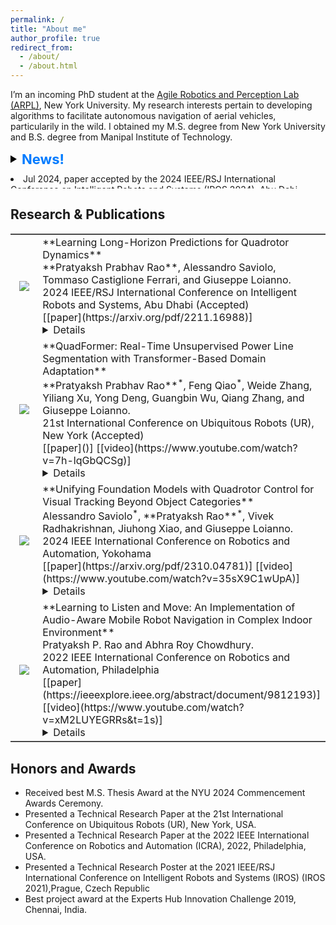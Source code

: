 ```yaml
---
permalink: /
title: "About me"
author_profile: true
redirect_from: 
  - /about/
  - /about.html
---
```


I’m an incoming PhD student at the [Agile Robotics and Perception Lab (ARPL)](https://wp.nyu.edu/arpl/), New York University. My research interests pertain to developing algorithms to facilitate autonomous navigation of aerial vehicles, particularily in the wild. I obtained my M.S. degree from New York University and B.S. degree from Manipal Institute of Technology.

<style>
    .toggle-container {
        cursor: pointer;
        display: flex;
        align-items: center;
        font-size: 22px; /* Larger font size */
        color: #007bff; /* Blue color */
        font-weight: bold; /* Bold text */
    }

    .triangle {
        width: 0;
        height: 0;
        border-top: 6px solid transparent;
        border-bottom: 6px solid transparent;
        border-left: 10px solid black; /* Pointing to the right */
        margin-right: 8px;
        transition: transform 0.3s;
    }

    .triangle.open {
        transform: rotate(90deg);
    }

    .news-content {
        display: block;
        margin-top: 10px;
        overflow: hidden;
        max-height: 24px; /* Limit the max height to show only 2 items initially */
        transition: max-height 0.3s ease-out;
    }

    .news-content.open {
        max-height: none; /* Expand to show all items when open */
    }
</style>

<div class="toggle-container" onclick="toggleNews()">
    <div class="triangle" id="triangle"></div>
    <span>News!</span>
</div>



<div id="news" class="news-content">
    <!-- Your news content goes here -->
    <li>Jul 2024, paper accepted by the 2024 IEEE/RSJ International Conference on Intelligent Robots and Systems (IROS 2024), Abu Dabi.</li>
    <!-- <ul> -->
    <li>Received best M.S. Thesis Award at the NYU 2024 Commencement Awards Ceremony</li>
    <li>Apr 2024, our work <a href="https://arxiv.org/abs/2211.16988">QuadFormer</a> was accepted by the 21st International Conference on Ubiquitous Robots (UR), New York.</li>
    <li>Jan 2024, our work <a href="https://arxiv.org/pdf/2310.04781">Unifying Foundation Models with Quadrotor Control for Visual Tracking Beyond Object Categories</a> was accepted by the  IEEE International Conference on
Robotics and Automation (ICRA), Yokohama.</li>
    <!-- </ul> -->
</div>

<script>
    function toggleNews() {
        var newsDiv = document.getElementById("news");
        var triangle = document.getElementById("triangle");
        if (newsDiv.classList.contains("open")) {
            newsDiv.classList.remove("open");
            triangle.classList.remove("open");
        } else {
            newsDiv.classList.add("open");
            triangle.classList.add("open");
        }
    }
</script>

## Research & Publications
<table frame=hsides style="border-left-style: none;border-right-style: none;">
<colgroup>
<col width="30%" />
<col width="70%" />
</colgroup>
<thead>
</thead>
<tbody>

<tr>
<td markdown="span" style="text-align: center;vertical-align: middle;border-left-style: none;border-right-style: none;"><img src="{{ site.baseurl }}/images/TO-DO.png"></td>
<td markdown="span" style="vertical-align: middle;border-left-style: none;border-right-style: none;">
    **Learning Long-Horizon Predictions for Quadrotor Dynamics**<br>
    **Pratyaksh Prabhav Rao**, Alessandro Saviolo, Tommaso Castiglione Ferrari, and Giuseppe Loianno.<br>
    2024 IEEE/RSJ International Conference on Intelligent Robots and Systems, Abu Dhabi (Accepted) <br>
    [[paper](https://arxiv.org/pdf/2211.16988)]<br>
    <details>
    <span style="font-size: 14px">Accurate modeling of system dynamics is crucial for achieving high-performance planning and control of robotic systems. Although existing data-driven approaches represent a promising approach for modeling dynamics, their accuracy is limited to a short prediction horizon, overlooking the impact of compounding prediction errors over longer prediction horizons. Strategies to mitigate these cumulative errors remain underexplored. To bridge this gap, in this paper, we study the key design choices for efficiently learning long-horizon prediction dynamics for quadrotors. Specifically, we analyze the impact of multiple architectures, historical  data, and multi-step loss formulation. We show that sequential modeling techniques showcase their advantage in minimizing compounding errors compared to other types of solutions. Furthermore, we propose a novel decoupled dynamics learning approach, which further simplifies the learning process while also enhancing the approach modularity.Extensive experiments and ablation studies on real-world quadrotor data demonstrate the versatility and precision of the proposed approach. Our outcomes offer several insights and methodologies for enhancing long-term predictive accuracy of learned quadrotor dynamics for planning and control.</span>
    </details>
    </td>
</tr>


<tr>
<td markdown="span" style="text-align: center;vertical-align: middle;border-left-style: none;border-right-style: none;"><img src="{{ site.baseurl }}/images/TO-DO.png"></td>
<td markdown="span" style="vertical-align: middle;border-left-style: none;border-right-style: none;">
    **QuadFormer: Real-Time Unsupervised Power Line Segmentation with Transformer-Based Domain Adaptation**<br>
    **Pratyaksh Prabhav Rao**<sup>*</sup>, Feng Qiao<sup>*</sup>, Weide Zhang, Yiliang Xu, Yong Deng, Guangbin Wu, Qiang Zhang, and Giuseppe Loianno.<br>
    21st International Conference on Ubiquitous Robots (UR), New York (Accepted) <br>
    [[paper]()] [[video](https://www.youtube.com/watch?v=7h-lqGbQCSg)]<br>
    <details>
    <span style="font-size: 14px">Accurately identifying Power Lines (PLs) is crucial for ensuring the safety of aerial vehicles. Despite the potential of recent deep learning approaches, obtaining high-quality ground truth annotations remains a challenging and labor-intensive task. Unsupervised Domain Adaptation (UDA) emerges as a promising solution, leveraging knowledge from labeled synthetic data to improve performance on unlabeled real images. However, existing UDA methods often suffer of huge computation costs, limiting their deployment on real-time embedded systems commonly utilized on aerial vehicles. To mitigate this problem, this paper introduces QuadFormer, a real-time framework designed for unsupervised semantic segmentation within the UDA paradigm. QuadFormer integrates a lightweight transformer-based segmentation model with a cross-attention mechanism to narrow the gap between a labelled synthetic domain and unlabelled real domain. Furthermore, we design a novel pseudo label scheme to enhance the segmentation accuracy of the unlabelled real data. To facilitate the evaluation of our framework and promote reserach in PL segemntation, we present two new datasets: AutelPL Synthetic and AutelPL Real. Experimental results demonstrate that QuadFormer achieves state-of-the-art performance on both AutelPL Synthetic to TTPLA and AutelPL Synthetic to AutelPL Real tasks. We will publicly release the dataset to the research community.</span>
    </details>
    </td>
</tr>

<tr>
<td markdown="span" style="text-align: center;vertical-align: middle;border-left-style: none;border-right-style: none;"><img src="{{ site.baseurl }}/images/TO-DO.png"></td>
<td markdown="span" style="vertical-align: middle;border-left-style: none;border-right-style: none;">
    **Unifying Foundation Models with Quadrotor Control for Visual Tracking Beyond Object Categories**<br>
    Alessandro Saviolo<sup>*</sup>, **Pratyaksh Rao**<sup>*</sup>, Vivek Radhakrishnan, Jiuhong Xiao, and Giuseppe Loianno.<br>
    2024 IEEE International Conference on Robotics and Automation, Yokohama <br>
    [[paper](https://arxiv.org/pdf/2310.04781)] [[video](https://www.youtube.com/watch?v=35sX9C1wUpA)]<br>
    <details>
    <span style="font-size: 14px">Visual control enables quadrotors to adaptively navigate using real-time sensory data, bridging perception with action. Yet, challenges persist, including generalization across scenarios, maintaining reliability, and ensuring real-time responsiveness. This paper introduces a perception framework grounded in foundation models for universal object detection and tracking, moving beyond specific training categories. Integral to our approach is a multi-layered tracker integrated with the foundation detector, ensuring continuous target visibility, even when faced with motion blur, abrupt light shifts, and occlusions. Complementing this, we introduce a model-free controller tailored for resilient quadrotor visual tracking. Our system operates efficiently on limited hardware, relying solely on an onboard camera and an inertial measurement unit. Through extensive validation in diverse challenging indoor and outdoor environments, we demonstrate our system’s effectiveness and adaptability. In conclusion, our research represents a step forward in quadrotor visual tracking, moving from taskspecific methods to more versatile and adaptable operations.</span>
    </details>
    </td>
</tr>

<tr>
<td markdown="span" style="text-align: center;vertical-align: middle;border-left-style: none;border-right-style: none;"><img src="{{ site.baseurl }}/images/TO-DO.png"></td>
<td markdown="span" style="vertical-align: middle;border-left-style: none;border-right-style: none;">
    **Learning to Listen and Move: An Implementation of Audio-Aware Mobile Robot Navigation in Complex Indoor Environment**<br>
    Pratyaksh P. Rao and Abhra Roy Chowdhury.<br>
    2022 IEEE International Conference on Robotics and Automation, Philadelphia <br>
    [[paper](https://ieeexplore.ieee.org/abstract/document/9812193)] [[video](https://www.youtube.com/watch?v=xM2LUYEGRRs&t=1s)]<br>
    <details>
    <span style="font-size: 14px">Sound is an essential navigation cue that intelligent robots can leverage for localizing sound-emitting targets. This work introduces a framework for the audio-aware navigation task of mobile robots equipped with a microphone array in a complex indoor environment. The robot initialized at a random starting position has to accurately localize a distant sound source and plan an optimal path towards the sound-emitting target. Auto-encoders are used to extract implicit acoustic features that are robust against environmental noise and reverberation. The proposed framework is based on two key ideas - a sound inference module (SIM) that maps the perceived acoustic information to a given geometric map of the physical space, and a path planner that generates a path from the robot's current position to the estimated position of the sound source. Experimental results show that the SIM achieved a minimum and maximum localization error of 0.31 m and 0.70 m at a robot-source distance of 1 m and 6 m, respectively at different environmental configurations. Additionally, the proposed framework achieved a minimum and maximum reliability of 4.38 m^1 and 2.31 m^1 at a robot-source distance of 1 m and 6 m, respectively under the influence of background noise.</span>
    </details>
    </td>
</tr>

</tbody>
</table>


## Honors and Awards

<div class="honors-awards">
    <ul>
        <li>Received best M.S. Thesis Award at the NYU 2024 Commencement Awards Ceremony.</li>
        <li>Presented a Technical Research Paper at the 21st International Conference on Ubiquitous Robots (UR), New York, USA.</li>
        <li>Presented a Technical Research Paper at the 2022 IEEE International Conference on Robotics and Automation (ICRA), 2022, Philadelphia, USA.</li>
        <li>Presented a Technical Research Poster at the 2021 IEEE/RSJ International Conference on Intelligent Robots and Systems (IROS) (IROS 2021),Prague, Czech Republic</li>
        <li> Best project award at the Experts Hub Innovation Challenge 2019, Chennai, India.</li>
    </ul>
</div>
<!-- 
## Activities

<div class="activities">
    <ul>
        <li>Presented a Technical Research Paper at the 21st International Conference on Ubiquitous Robots (UR), New York, USA.</li>
        <li>Presented a Technical Research Paper at the 2022 IEEE International Conference on Robotics and Automation (ICRA), 2022, Philadelphia, USA.</li>
        <li>Presented a Technical Research Poster at the 2021 IEEE/RSJ International Conference on Intelligent Robots and Systems (IROS) (IROS 2021),Prague, Czech Republic</li>
        <li> Best project award at the Experts Hub Innovation Challenge 2019, Chennai, India.
    </ul>
</div> -->

<!-- <script type="text/javascript" id="clustrmaps" src="//clustrmaps.com/map_v2.js?d=shW72uw30kk16-iNF-9p2HCZ7qJI1k9hYDoMXjyKpHU&cl=ffffff&w=a"></script> -->